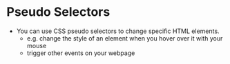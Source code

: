 # Pseudo Selectors
- You can use CSS pseudo selectors to change specific HTML elements.
	- e.g. change the style of an element when you hover over it with your mouse
	- trigger other events on your webpage

